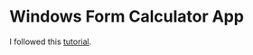 # Windows Form Calculator App

I followed this [tutorial](https://www.youtube.com/watch?v=0wD56qA3oM8).

